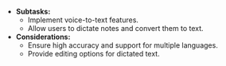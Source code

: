 - **Subtasks:**
    - Implement voice-to-text features.
    - Allow users to dictate notes and convert them to text.
- **Considerations:**
    - Ensure high accuracy and support for multiple languages.
    - Provide editing options for dictated text.